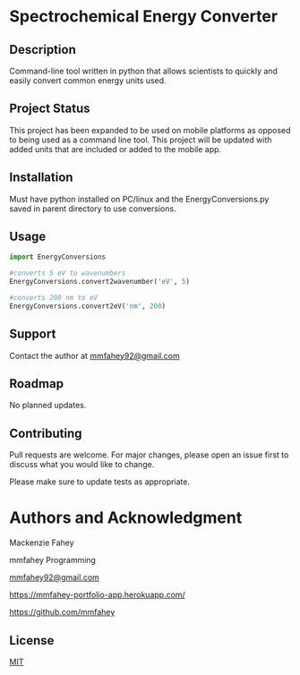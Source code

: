 # Spectrochemical Energy Converter

## Description
Command-line tool written in python that allows scientists to quickly and easily convert common energy units used.

## Project Status
This project has been expanded to be used on mobile platforms as opposed to being used as a command line tool. This project will be updated with added units that are included or added to the mobile app.

## Installation
Must have python installed on PC/linux and the EnergyConversions.py saved in parent directory to use conversions.

## Usage

```python 
import EnergyConversions

#converts 5 eV to wavenumbers
EnergyConversions.convert2wavenumber('eV', 5)

#converts 200 nm to eV
EnergyConversions.convert2eV('nm', 200)
```

## Support
Contact the author at mmfahey92@gmail.com

## Roadmap
No planned updates.

## Contributing
Pull requests are welcome. For major changes, please open an issue first to discuss what you would like to change.

Please make sure to update tests as appropriate.

# Authors and Acknowledgment
Mackenzie Fahey

mmfahey Programming

mmfahey92@gmail.com

https://mmfahey-portfolio-app.herokuapp.com/

https://github.com/mmfahey

## License
[MIT](https://choosealicense.com/licenses/mit/)